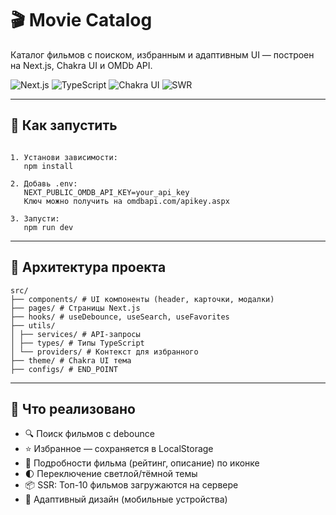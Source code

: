 # 🎬 Movie Catalog

Каталог фильмов с поиском, избранным и адаптивным UI — построен на Next.js, Chakra UI и OMDb API.

![Next.js](https://img.shields.io/badge/Next.js-13+-black?logo=next.js)
![TypeScript](https://img.shields.io/badge/TypeScript-blue?logo=typescript)
![Chakra UI](https://img.shields.io/badge/Chakra--UI-%235C6AC4.svg?logo=chakraui)
![SWR](https://img.shields.io/badge/useSWR-cyan?logo=vercel)

---

## 🚀 Как запустить

```

1. Установи зависимости:
   npm install

2. Добавь .env:
   NEXT_PUBLIC_OMDB_API_KEY=your_api_key
   Ключ можно получить на omdbapi.com/apikey.aspx

3. Запусти:
   npm run dev
```

---

## 🧱 Архитектура проекта

```
src/
├── components/ # UI компоненты (header, карточки, модалки)
├── pages/ # Страницы Next.js
├── hooks/ # useDebounce, useSearch, useFavorites
├── utils/
│ ├── services/ # API-запросы
│ ├── types/ # Типы TypeScript
│ └── providers/ # Контекст для избранного
├── theme/ # Chakra UI тема
├── configs/ # END_POINT

```

---

## 💎 Что реализовано

-   🔍 Поиск фильмов с debounce
-   ⭐ Избранное — сохраняется в LocalStorage
-   🧠 Подробности фильма (рейтинг, описание) по иконке
-   🌓 Переключение светлой/тёмной темы
-   📦 SSR: Топ-10 фильмов загружаются на сервере
-   📱 Адаптивный дизайн (мобильные устройства)

```

```
